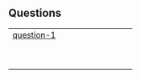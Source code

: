 ## Questions
| |  |  |  |  |  |  |  |  | |
|- | - | - | - | - | - | - | - | - | -|
|[question-1](./q/question-1.pdf) |  |  |  |  |  |  |  |  | |
| |  |  |  |  |  |  |  |  | |
| |  |  |  |  |  |  |  |  | |
| |  |  |  |  |  |  |  |  | |
| |  |  |  |  |  |  |  |  | |
| |  |  |  |  |  |  |  |  | |
| |  |  |  |  |  |  |  |  | |
| |  |  |  |  |  |  |  |  | |
| |  |  |  |  |  |  |  |  | |
| |  |  |  |  |  |  |  |  | |
